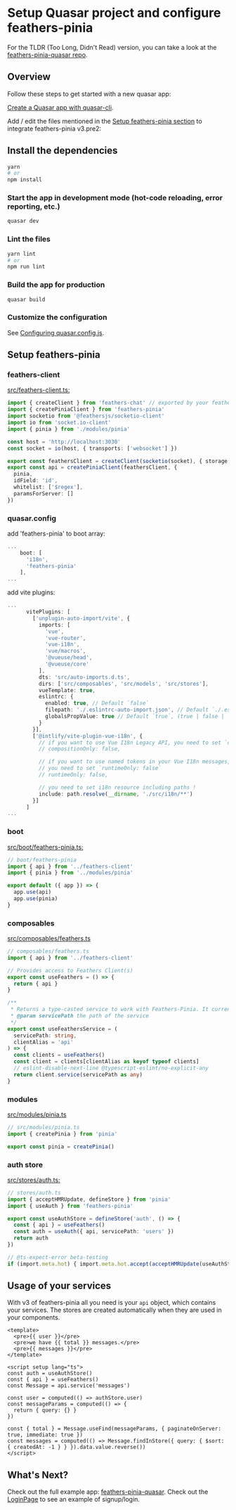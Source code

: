 # Setup Quasar project and configure feathers-pinia

For the TLDR (Too Long, Didn't Read) version, you can take a look at the [feathers-pinia-quasar repo](https://github.com/rabalyn/feathers-pinia-quasar).

## Overview

Follow these steps to get started with a new quasar app:

[Create a Quasar app with quasar-cli](https://quasar.dev/start/quasar-cli#tl-dr).

Add / edit the files mentioned in the [Setup feathers-pinia section](#setup-feathers-pinia) to integrate feathers-pinia v3.pre2:

## Install the dependencies

```bash
yarn
# or
npm install
```

### Start the app in development mode (hot-code reloading, error reporting, etc.)

```bash
quasar dev
```

### Lint the files

```bash
yarn lint
# or
npm run lint
```

### Build the app for production

```bash
quasar build
```

### Customize the configuration

See [Configuring quasar.config.js](https://v2.quasar.dev/quasar-cli-vite/quasar-config-js).

## Setup feathers-pinia

### feathers-client

[src/feathers-client.ts:](./src/feathers-client.ts)

```ts
import { createClient } from 'feathers-chat' // exported by your feathers-api
import { createPiniaClient } from 'feathers-pinia'
import socketio from '@feathersjs/socketio-client'
import io from 'socket.io-client'
import { pinia } from './modules/pinia'

const host = 'http://localhost:3030'
const socket = io(host, { transports: ['websocket'] })

export const feathersClient = createClient(socketio(socket), { storage: window.localStorage })
export const api = createPiniaClient(feathersClient, {
  pinia,
  idField: 'id',
  whitelist: ['$regex'],
  paramsForServer: []
})

```

### quasar.config

add 'feathers-pinia' to boot array:

```ts
...
    boot: [
      'i18n',
      'feathers-pinia'
    ],
...
```

add vite plugins:

```ts
...
      vitePlugins: [
        ['unplugin-auto-import/vite', {
          imports: [
            'vue',
            'vue-router',
            'vue-i18n',
            'vue/macros',
            '@vueuse/head',
            '@vueuse/core'
          ],
          dts: 'src/auto-imports.d.ts',
          dirs: ['src/composables', 'src/models', 'src/stores'],
          vueTemplate: true,
          eslintrc: {
            enabled: true, // Default `false`
            filepath: './.eslintrc-auto-import.json', // Default `./.eslintrc-auto-import.json`
            globalsPropValue: true // Default `true`, (true | false | 'readonly' | 'readable' | 'writable' | 'writeable')
          }
        }],
        ['@intlify/vite-plugin-vue-i18n', {
          // if you want to use Vue I18n Legacy API, you need to set `compositionOnly: false`
          // compositionOnly: false,

          // if you want to use named tokens in your Vue I18n messages, such as 'Hello {name}',
          // you need to set `runtimeOnly: false`
          // runtimeOnly: false,

          // you need to set i18n resource including paths !
          include: path.resolve(__dirname, './src/i18n/**')
        }]
      ]
...
```

### boot

[src/boot/feathers-pinia.ts:](./src/boot/feathers-pinia.ts)

```ts
// boot/feathers-pinia
import { api } from '../feathers-client'
import { pinia } from '../modules/pinia'

export default ({ app }) => {
  app.use(api)
  app.use(pinia)
}
```

### composables

[src/composables/feathers.ts](./src/composables/feathers.ts)

```ts
// composables/feathers.ts
import { api } from '../feathers-client'

// Provides access to Feathers Client(s)
export const useFeathers = () => {
  return { api }
}

/**
 * Returns a type-casted service to work with Feathers-Pinia. It currently does not type custom methods.
 * @param servicePath the path of the service
 */
export const useFeathersService = (
  servicePath: string,
  clientAlias = 'api'
) => {
  const clients = useFeathers()
  const client = clients[clientAlias as keyof typeof clients]
  // eslint-disable-next-line @typescript-eslint/no-explicit-any
  return client.service(servicePath as any)
}
```

### modules

[src/modules/pinia.ts](./src/modules/pinia.ts)

```ts
// src/modules/pinia.ts
import { createPinia } from 'pinia'

export const pinia = createPinia()
```

### auth store

[src/stores/auth.ts:](./src/stores/auth.ts)

```ts
// stores/auth.ts
import { acceptHMRUpdate, defineStore } from 'pinia'
import { useAuth } from 'feathers-pinia'

export const useAuthStore = defineStore('auth', () => {
  const { api } = useFeathers()
  const auth = useAuth({ api, servicePath: 'users' })
  return auth
})

// @ts-expect-error beta-testing
if (import.meta.hot) { import.meta.hot.accept(acceptHMRUpdate(useAuthStore, import.meta.hot)) }
```

## Usage of your services

With v3 of feathers-pinia all you need is your `api` object, which contains your services. The stores are created automatically when they are
used in your components.

```vue
<template>
  <pre>{{ user }}</pre>
  <pre>we have {{ total }} messages.</pre>
  <pre>{{ messages }}</pre>
</template>

<script setup lang="ts">
const auth = useAuthStore()
const { api } = useFeathers()
const Message = api.service('messages')

const user = computed(() => authStore.user)
const messageParams = computed(() => {
  return { query: {} }
})

const { total } = Message.useFind(messageParams, { paginateOnServer: true, immediate: true })
const messages = computed(() => Message.findInStore({ query: { $sort: { createdAt: -1 } } }).data.value.reverse())
</script>
```

## What's Next?

Check out the full example app: [feathers-pinia-quasar](https://github.com/rabalyn/feathers-pinia-quasar). Check
out the [LoginPage](https://github.com/rabalyn/feathers-pinia-quasar/blob/main/src/pages/LoginPage.vue) to see an example of signup/login.
